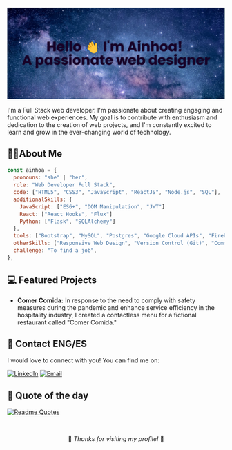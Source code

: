 ![Mi Name](https://github.com/AinhoaQM/AinhoaQM/blob/main/banner.png)

I'm a  Full Stack web developer. I'm passionate about creating engaging and functional web experiences. My goal is to contribute with enthusiasm and dedication to the creation of web projects, and I'm constantly excited to learn and grow in the ever-changing world of technology.


## 👩‍💻About Me

```javascript
const ainhoa = {
  pronouns: "she" | "her",
  role: "Web Developer Full Stack",
  code: ["HTML5", "CSS3", "JavaScript", "ReactJS", "Node.js", "SQL"],
  additionalSkills: {
    JavaScript: ["ES6+", "DOM Manipulation", "JWT"]
    React: ["React Hooks", "Flux"]
    Python: ["Flask", "SQLAlchemy"]
  },
  tools: ["Bootstrap", "MySQL", "Postgres", "Google Cloud APIs", "Firebase"],
  otherSkills: ["Responsive Web Design", "Version Control (Git)", "Command Line", "RESTful APIs"],
  challenge: "To find a job",
},
```

## 💻 Featured Projects

- **Comer Comida:** In response to the need to comply with safety measures during the pandemic and enhance service efficiency in the hospitality industry, I created a contactless menu for a fictional restaurant called "Comer Comida."

## 📧 Contact ENG/ES

I would love to connect with you! You can find me on:

[![LinkedIn](https://img.shields.io/badge/LinkedIn-Ainhoa%20Quesada-blue?style=flat-square&logo=linkedin)](https://www.linkedin.com/in/ainhoa-quesada-marquez-981997247/)
[![Email](https://img.shields.io/badge/Email-ainhoaqm99%40hotmail.com-red?style=flat-square&logo=hotmail)](mailto:ainhoaqm99@hotmail.com)

## 🌟 Quote of the day

[![Readme Quotes](https://quotes-github-readme.vercel.app/api?type=horizontal&theme=catppuccin_macchiato)](https://github.com/piyushsuthar/github-readme-quotes)

<br>
<p align="center">🙏 <em>Thanks for visiting my profile!</em> 🙏 </p>
